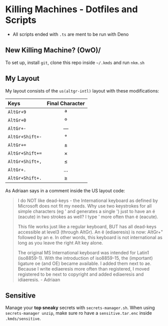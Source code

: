 # Killing Machines - Dotfiles and Scripts

- All scripts ended with `.ts` are ment to be run with Deno

## New Killing Machine? \(OwO)/

To set up, install `git`, clone this repo inside `~/.kmds` and run `nkm.sh`

## My Layout

My layout consists of the `us(altgr-intl)` layout with these modifications:

| Keys            | Final Character |
| :-------------- | :-------------: |
| `AltGr+9`       |        ª        |
| `AltGr+0`       |        º        |
| `AltGr+-`       |        —        |
| `AltGr+Shift+-` |        °        |
| `AltGr+=`       |        ±        |
| `AltGr+Shift+=` |        ×        |
| `AltGr+Shift+,` |        ≤        |
| `AltGr+.`       |        …        |
| `AltGr+Shift+.` |        ≥        |

As Adriaan says in a comment inside the US layout code:
> I do NOT like dead-keys - the International keyboard as defined by Microsoft
> does not fit my needs. Why use two keystrokes for all simple characters (eg '
> and <space> generates a single ') just to have an é (eacute) in two strokes
> as well? I type ' more often than é (eacute).
> 
> This file works just like a regular keyboard, BUT has all dead-keys
> accessible at level3 (through AltGr). An ë (ediaeresis) is now: AltGr+"
> followed by an e. In other words, this keyboard is not international as long
> as you leave the right Alt key alone.
> 
> The original MS International keyboard was intended for Latin1 (iso8859-1).
> With the introduction of iso8859-15, the (important) ligature oe (and OE)
> became available. I added them next to ae. Because I write ediaeresis more
> often than registered, I moved registered to be next to copyright and added
> ediaeresis and idiaeresis. - Adriaan

## Sensitive

Manage your **top sneaky** secrets with `secrets-manager.sh`. When using `secrets-manager unzip`, make sure ro have a `sensitive.tar.enc` inside `.kmds/sensitive`.